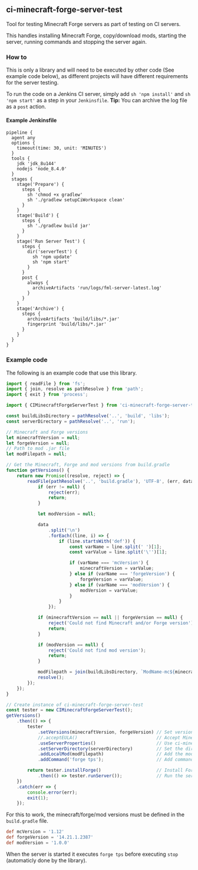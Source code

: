 ## ci-minecraft-forge-server-test

Tool for testing Minecraft Forge servers as part of testing on CI servers.

This handles installing Minecraft Forge, copy/download mods, starting the server, running commands and stopping the server again.

### How to
This is only a library and will need to be executed by other code (See example code below), as different projects will have different requirements for the server testing.

To run the code on a Jenkins CI server, simply add `sh 'npm install'` and `sh 'npm start'` as a step in your `Jenkinsfile`.
**Tip:** You can archive the log file as a `post` action.

#### Example Jenkinsfile
```
pipeline {
  agent any
  options {
    timeout(time: 30, unit: 'MINUTES')
  }
  tools {
    jdk 'jdk_8u144'
    nodejs 'node_8.4.0'
  }
  stages {
    stage('Prepare') {
      steps {
        sh 'chmod +x gradlew'
        sh './gradlew setupCiWorkspace clean'
      }
    }
    stage('Build') {
      steps {
        sh './gradlew build jar'
      }
    }
    stage('Run Server Test') {
      steps {
        dir('serverTest') {
          sh 'npm update'
          sh 'npm start'
        }
      }
      post {
        always {
          archiveArtifacts 'run/logs/fml-server-latest.log'
        }
      }
    }
    stage('Archive') {
      steps {
        archiveArtifacts 'build/libs/*.jar'
        fingerprint 'build/libs/*.jar'
      }
    }
  }
}
``` 


### Example code

The following is an example code that use this library.

```typescript
import { readFile } from 'fs';
import { join, resolve as pathResolve } from 'path';
import { exit } from 'process';

import { CIMinecraftForgeServerTest } from 'ci-minecraft-forge-server-test';

const buildLibsDirectory = pathResolve('..', 'build', 'libs');
const serverDirectory = pathResolve('..', 'run');

// Minecraft and Forge versions
let minecraftVersion = null;
let forgeVersion = null;
// Path to mod .jar file
let modFilepath = null;

// Get the Minecraft, Forge and mod versions from build.gradle
function getVersions() {
    return new Promise((resolve, reject) => {
        readFile(pathResolve('..', 'build.gradle'), 'UTF-8', (err, data) => {
            if (err != null) {
                reject(err);
                return;
            }

            let modVersion = null;

            data
                .split('\n')
                .forEach((line, i) => {
                    if (line.startsWith('def')) {
                        const varName = line.split(' ')[1];
                        const varValue = line.split('\'')[1];

                        if (varName === 'mcVersion') {
                            minecraftVersion = varValue;
                        } else if (varName === 'forgeVersion') {
                            forgeVersion = varValue;
                        } else if (varName === 'modVersion') {
                            modVersion = varValue;
                        }
                    }
                });

            if (minecraftVersion == null || forgeVersion == null) {
                reject('Could not find Minecraft and/or Forge version');
                return;
            }

            if (modVersion == null) {
                reject('Could not find mod version');
                return;
            }

            modFilepath = join(buildLibsDirectory, `ModName-mc${minecraftVersion}-${modVersion}.jar`);
            resolve();
        });
    });
}

// Create instance of ci-minecraft-forge-server-test
const tester = new CIMinecraftForgeServerTest();
getVersions()
    .then(() => {
        tester
            .setVersions(minecraftVersion, forgeVersion) // Set versions
            //.acceptEULA()                              // Accept Minecraft's EULA (commented out to prevent blindingly accepting by copy/paste)
            .useServerProperties()                       // Use ci-minecraft-forge-server-test's server.properties file
            .setServerDirectory(serverDirectory)         // Set the directory for the server
            .addLocalMod(modFilepath)                    // Add the mod
            .addCommand('forge tps');                    // Add command to run

        return tester.installForge()                     // Install Forge
            .then(() => tester.runServer());             // Run the server
    })
    .catch(err => {
        console.error(err);
        exit(1);
    });

```

For this to work, the minecraft/forge/mod versions must be defined in the `build.gradle` file.
```groovy
def mcVersion = '1.12'
def forgeVersion = '14.21.1.2387'
def modVersion = '1.0.0'
```

When the server is started it executes `forge tps` before executing `stop` (automaticly done by the library).